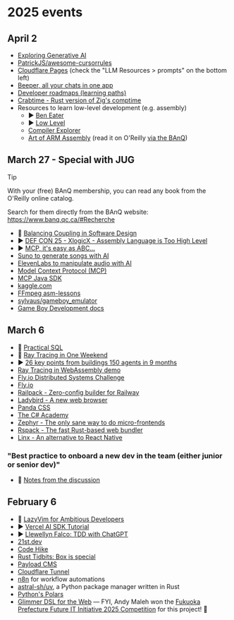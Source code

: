 # 2025 events

## April 2

- [Exploring Generative AI](https://martinfowler.com/articles/exploring-gen-ai.html)
- [PatrickJS/awesome-cursorrules](https://github.com/PatrickJS/awesome-cursorrules)
- [Cloudflare Pages](https://developers.cloudflare.com/pages/) (check the "LLM Resources > prompts" on the bottom left)
- [Beeper, all your chats in one app](https://www.beeper.com/)
- [Developer roadmaps (learning paths)](https://roadmap.sh/roadmaps)
- [Crabtime - Rust version of Zig's comptime](https://docs.rs/crabtime/latest/crabtime/)
- Resources to learn low-level development (e.g. assembly)
   - ▶️ [Ben Eater](https://www.youtube.com/@BenEater/playlists)
   - ▶️ [Low Level](https://www.youtube.com/@LowLevelTV/videos)
   - [Compiler Explorer](https://godbolt.org/)
   - [Art of ARM Assembly](https://nostarch.com/art-arm-assembly-volume-1) (read it on O'Reilly [via the BAnQ](https://cap.banq.qc.ca/notice?id=p::usmarcdef_0007397681))

## March 27 - Special with JUG

> [!TIP]
>
> With your (free) BAnQ membership, you can read any book from the O'Reilly online catalog.
> 
> Search for them directly from the BAnQ website: https://www.banq.qc.ca/#Recherche

- 📙 [Balancing Coupling in Software Design](https://www.oreilly.com/library/view/balancing-coupling-in/9780137353514/)
- ▶️ [DEF CON 25 - XlogicX - Assembly Language is Too High Level](https://www.youtube.com/watch?v=eunYrrcxXfw)
- ▶️ [MCP, it's easy as ABC...](https://www.youtube.com/watch?v=cE1h-rC2o2U)
- [Suno to generate songs with AI](https://suno.com/home)
- [ElevenLabs to manipulate audio with AI](https://elevenlabs.io/)
- [Model Context Protocol (MCP)](https://modelcontextprotocol.io/introduction)
- [MCP Java SDK](https://github.com/modelcontextprotocol/java-sdk)
- [kaggle.com](https://www.kaggle.com/)
- [FFmpeg asm-lessons](https://github.com/FFmpeg/asm-lessons)
- [sylvaus/gameboy_emulator](https://github.com/sylvaus/gameboy_emulator)
- [Game Boy Development docs](https://gbdev.io/)

## March 6

- 📙 [Practical SQL](https://practicalsql.com/)
- 📓 [Ray Tracing in One Weekend](https://raytracing.github.io/books/RayTracingInOneWeekend.html)
- ▶️ [26 key points from buildings 150 agents in 9 months](https://youtu.be/jmeGqDu4tPU?si=Xsei6P-V86i3A1rv)
- [Ray Tracing in WebAssembly demo](https://ray-9vm.pages.dev/)
- [Fly.io Distributed Systems Challenge](https://fly.io/dist-sys/)
- [Fly.io](https://fly.io/)
- [Railpack - Zero-config builder for Railway](https://railpack.com/)
- [Ladybird - A new web browser](https://ladybird.org/)
- [Panda CSS](https://panda-css.com/)
- [The C# Academy](https://www.thecsharpacademy.com/)
- [Zephyr - The only sane way to do micro-frontends](https://zephyr-cloud.io/)
- [Rspack - The fast Rust-based web bundler](https://rspack.dev/)
- [Linx - An alternative to React Native](https://lynxjs.org/blog/lynx-unlock-native-for-more)

### "Best practice to onboard a new dev in the team (either junior or senior dev)"

- 📔 [Notes from the discussion](https://fixed-canopy-710.notion.site/How-to-Onboard-a-New-Developer-junior-or-senior-1ae0edae975c80abafdbca9787b568c4)

## February 6

- 📘 [LazyVim for Ambitious Developers](https://lazyvim-ambitious-devs.phillips.codes/)
- ▶️ [Vercel AI SDK Tutorial](https://www.aihero.dev/vercel-ai-sdk-tutorial)
- ▶️ [Llewellyn Falco: TDD with ChatGPT](https://www.youtube.com/watch?v=792q5g1tdmo)
- [21st.dev](https://21st.dev/)
- [Code Hike](https://codehike.org/)
- [Rust Tidbits: Box is special](https://manishearth.github.io/blog/2017/01/10/rust-tidbits-box-is-special/)
- [Payload CMS](https://payloadcms.com/)
- [Cloudflare Tunnel](https://developers.cloudflare.com/cloudflare-one/connections/connect-networks/)
- [n8n](https://n8n.io/) for workflow automations
- [astral-sh/uv](https://github.com/astral-sh/uv), a Python package manager written in Rust
- [Python's Polars](https://docs.pola.rs/user-guide/getting-started/)
- [Glimmer DSL for the Web](https://github.com/AndyObtiva/glimmer-dsl-web) — FYI, Andy Maleh won the [Fukuoka Prefecture Future IT Initiative 2025 Competition](https://andymaleh.blogspot.com/2025/01/glimmer-dsl-for-web-wins-in-fukuoka.html) for this project! 👏
